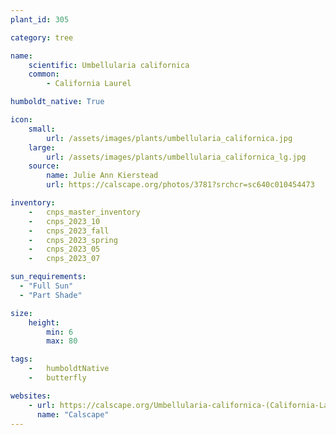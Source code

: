 ```yaml
---
plant_id: 305

category: tree

name: 
    scientific: Umbellularia californica 
    common: 
        - California Laurel 

humboldt_native: True

icon: 
    small: 
        url: /assets/images/plants/umbellularia_californica.jpg 
    large: 
        url: /assets/images/plants/umbellularia_californica_lg.jpg 
    source: 
        name: Julie Ann Kierstead 
        url: https://calscape.org/photos/3781?srchcr=sc640c010454473 

inventory: 
    -   cnps_master_inventory
    -   cnps_2023_10
    -   cnps_2023_fall
    -   cnps_2023_spring
    -   cnps_2023_05
    -   cnps_2023_07 

sun_requirements:
  - "Full Sun"
  - "Part Shade"

size:
    height: 
        min: 6
        max: 80

tags:  
    -   humboldtNative
    -   butterfly

websites: 
    - url: https://calscape.org/Umbellularia-californica-(California-Laurel) 
      name: "Calscape"
---
```


